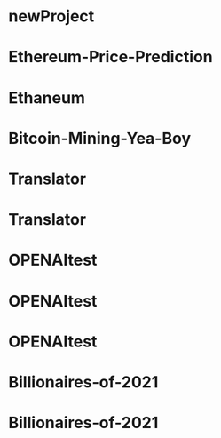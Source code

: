 # newProject
# Ethereum-Price-Prediction
# Ethaneum
# Bitcoin-Mining-Yea-Boy
# Translator
# Translator
# OPENAItest
# OPENAItest
# OPENAItest
# Billionaires-of-2021
# Billionaires-of-2021
